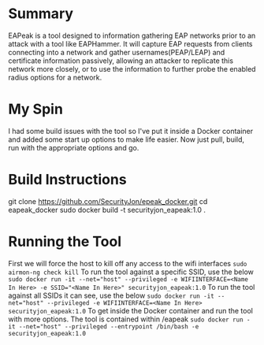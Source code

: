 Summary
=======

EAPeak is a tool designed to information gathering EAP networks prior to an attack with a tool like EAPHammer. It will capture EAP requests from clients connecting into a network and gather usernames(PEAP/LEAP) and certificate information passively, allowing an attacker to replicate this network more closely, or to use the information to further probe the enabled radius options for a network.

My Spin
=======

I had some build issues with the tool so I've put it inside a Docker container and added some start up options to make life easier. Now just pull, build, run with the appropriate options and go.

Build Instructions
=======

git clone https://github.com/SecurityJon/epeak_docker.git
cd eapeak_docker
sudo docker build -t securityjon_eapeak:1.0 .


Running the Tool
=======
First we will force the host to kill off any access to the wifi interfaces
`sudo airmon-ng check kill`
To run the tool against a specific SSID, use the below
`sudo docker run -it --net="host" --privileged -e WIFIINTERFACE=<Name In Here> -e SSID="<Name In Here>" securityjon_eapeak:1.0`
To run the tool against all SSIDs it can see, use the below
`sudo docker run -it --net="host" --privileged -e WIFIINTERFACE=<Name In Here> securityjon_eapeak:1.0`
To get inside the Docker container and run the tool with more options. The tool is contained within /eapeak
`sudo docker run -it --net="host" --privileged --entrypoint /bin/bash -e securityjon_eapeak:1.0`







